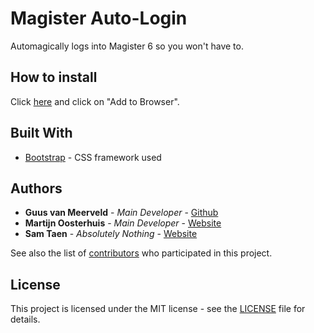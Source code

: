 # Magister Auto-Login

Automagically logs into Magister 6 so you won't have to.

## How to install

Click [here](https://mb-o.nl/autologin) and click on "Add to Browser".

## Built With

* [Bootstrap](https://getbootstrap.com) - CSS framework used

## Authors

* **Guus van Meerveld** - *Main Developer* - [Github](https://github.com/Guusvanmeerveld)
* **Martijn Oosterhuis** - *Main Developer* - [Website](https://mb-o.nl/)
* **Sam Taen** - *Absolutely Nothing* - [Website](samtaen.nl)

See also the list of [contributors](https://github.com/Guusvanmeerveld/magister-auto-login/graphs/contributors) who participated in this project.

## License

This project is licensed under the MIT license - see the [LICENSE](LICENSE) file for details.
